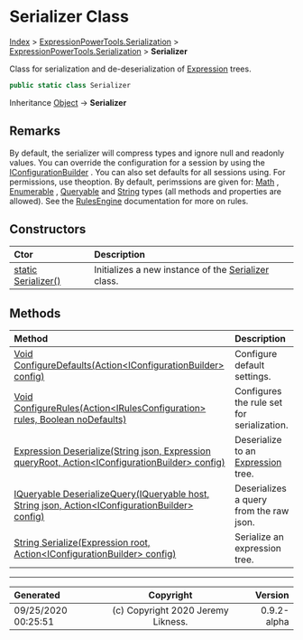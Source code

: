 ﻿# Serializer Class

[Index](../index.md) > [ExpressionPowerTools.Serialization](ExpressionPowerTools.Serialization.a.md) > [ExpressionPowerTools.Serialization](ExpressionPowerTools.Serialization.n.md) > **Serializer**

Class for serialization and de-deserialization of [Expression](https://docs.microsoft.com/dotnet/api/system.linq.expressions.expression) trees.

```csharp
public static class Serializer
```

Inheritance [Object](https://docs.microsoft.com/dotnet/api/system.object) → **Serializer**

## Remarks

By default, the serializer will compress types and ignore null and readonly values. You can override the configuration for a session
            by using the [IConfigurationBuilder](ExpressionPowerTools.Serialization.Signatures.IConfigurationBuilder.i.md) . You can also set defaults for all sessions using.
            For permissions, use theoption. By default, perimssions are given for: [Math](https://docs.microsoft.com/dotnet/api/system.math) , [Enumerable](https://docs.microsoft.com/dotnet/api/system.linq.enumerable) , [Queryable](https://docs.microsoft.com/dotnet/api/system.linq.queryable) and [String](https://docs.microsoft.com/dotnet/api/system.string) types (all methods and properties are allowed).
            See the [RulesEngine](ExpressionPowerTools.Serialization.Rules.RulesEngine.cs.md) documentation for more on rules.

## Constructors

| Ctor | Description |
| :-- | :-- |
| [static Serializer()](ExpressionPowerTools.Serialization.Serializer.ctor.md#static-serializer) | Initializes a new instance of the [Serializer](ExpressionPowerTools.Serialization.Serializer.cs.md) class. |
## Methods

| Method | Description |
| :-- | :-- |
| [Void ConfigureDefaults(Action&lt;IConfigurationBuilder> config)](ExpressionPowerTools.Serialization.Serializer.ConfigureDefaults.m.md) | Configure default settings. |
| [Void ConfigureRules(Action&lt;IRulesConfiguration> rules, Boolean noDefaults)](ExpressionPowerTools.Serialization.Serializer.ConfigureRules.m.md) | Configures the rule set for serialization. |
| [Expression Deserialize(String json, Expression queryRoot, Action&lt;IConfigurationBuilder> config)](ExpressionPowerTools.Serialization.Serializer.Deserialize.m.md) | Deserialize to an [Expression](https://docs.microsoft.com/dotnet/api/system.linq.expressions.expression) tree. |
| [IQueryable DeserializeQuery(IQueryable host, String json, Action&lt;IConfigurationBuilder> config)](ExpressionPowerTools.Serialization.Serializer.DeserializeQuery.m.md) | Deserializes a query from the raw json. |
| [String Serialize(Expression root, Action&lt;IConfigurationBuilder> config)](ExpressionPowerTools.Serialization.Serializer.Serialize.m.md) | Serialize an expression tree. |

---

| Generated | Copyright | Version |
| :-- | :-: | --: |
| 09/25/2020 00:25:51 | (c) Copyright 2020 Jeremy Likness. | 0.9.2-alpha |
